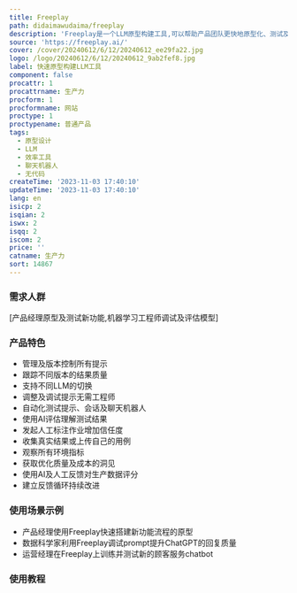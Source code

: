 ```yaml
---
title: Freeplay
path: didaimawudaima/freeplay
description: 'Freeplay是一个LLM原型构建工具,可以帮助产品团队更快地原型化、测试及优化功能。它赋能团队利用LLM加快构建速度。'
source: 'https://freeplay.ai/'
cover: /cover/20240612/6/12/20240612_ee29fa22.jpg
logo: /logo/20240612/6/12/20240612_9ab2fef8.jpg
label: 快速原型构建LLM工具
component: false
procattr: 1
procattrname: 生产力
procform: 1
procformname: 网站
proctype: 1
proctypename: 普通产品
tags:
  - 原型设计
  - LLM
  - 效率工具
  - 聊天机器人
  - 无代码
createTime: '2023-11-03 17:40:10'
updateTime: '2023-11-03 17:40:10'
lang: en
isicp: 2
isqian: 2
iswx: 2
isqq: 2
iscom: 2
price: ''
catname: 生产力
sort: 14867
---
```




### 需求人群
[产品经理原型及测试新功能,机器学习工程师调试及评估模型]

### 产品特色
- 管理及版本控制所有提示
- 跟踪不同版本的结果质量
- 支持不同LLM的切换
- 调整及调试提示无需工程师
- 自动化测试提示、会话及聊天机器人
- 使用AI评估理解测试结果
- 发起人工标注作业增加信任度
- 收集真实结果或上传自己的用例
- 观察所有环境指标
- 获取优化质量及成本的洞见
- 使用AI及人工反馈对生产数据评分
- 建立反馈循环持续改进

### 使用场景示例
- 产品经理使用Freeplay快速搭建新功能流程的原型
- 数据科学家利用Freeplay调试prompt提升ChatGPT的回复质量
- 运营经理在Freeplay上训练并测试新的顾客服务chatbot

### 使用教程


  
